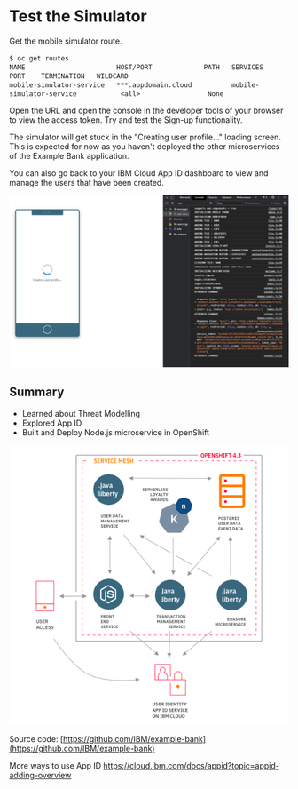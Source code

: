 # Test the Simulator

Get the mobile simulator route.

```text
$ oc get routes
NAME                       HOST/PORT             PATH   SERVICES                           PORT    TERMINATION   WILDCARD
mobile-simulator-service   ***.appdomain.cloud          mobile-simulator-service           <all>                 None
```

Open the URL and open the console in the developer tools of your browser to view the access token. Try and test the Sign-up functionality.

The simulator will get stuck in the "Creating user profile..." loading screen. This is expected for now as you haven't deployed the other microservices of the Example Bank application.

You can also go back to your IBM Cloud App ID dashboard to view and manage the users that have been created.

![](../assets/generic/simulator-lab1.png)

## Summary

* Learned about Threat Modelling
* Explored App ID
* Built and Deploy Node.js microservice in OpenShift

![Example Bank App Architecture](../assets/generic/image%20%281%29.png)

Source code: [https://github.com/IBM/example-bank](https://github.com/IBM/example-bank)

More ways to use App ID https://cloud.ibm.com/docs/appid?topic=appid-adding-overview